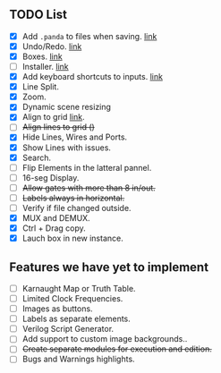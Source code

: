 ## TODO List
- [x] Add `.panda` to files when saving.  [link](https://github.com/lellisls/wiRedPanda/issues/10)
- [x] Undo/Redo. [link](https://github.com/lellisls/wiRedPanda/issues/1)
- [x] Boxes.  [link](https://github.com/lellisls/wiRedPanda/issues/9)
- [ ] Installer. [link](https://github.com/lellisls/wiRedPanda/issues/3)
- [x] Add keyboard shortcuts to inputs. [link](https://github.com/lellisls/wiRedPanda/issues/11)
- [x] Line Split.
- [x] Zoom.
- [x] Dynamic scene resizing
- [x] Align to grid [link](https://github.com/lellisls/wiRedPanda/issues/14).
- [ ] ~~Align lines to grid ()~~
- [x] Hide Lines, Wires and Ports.
- [x] Show Lines with issues.
- [x] Search.
- [ ] Flip Elements in the latteral pannel.
- [ ] 16-seg Display.
- [ ] ~~Allow gates with more than 8 in/out.~~
- [ ] ~~Labels always in horizontal.~~
- [ ] Verify if file changed outside.
- [x] MUX and DEMUX.
- [x] Ctrl + Drag copy.
- [x] Lauch box in new instance.

## Features we have yet to implement
- [ ] Karnaught Map or Truth Table.
- [ ] Limited Clock Frequencies.
- [ ] Images as buttons.
- [ ] Labels as separate elements.
- [ ] Verilog Script Generator.
- [ ] Add support to custom image backgrounds..
- [ ] ~~Create separate modules for execution and edition.~~
- [ ] Bugs and Warnings highlights.
